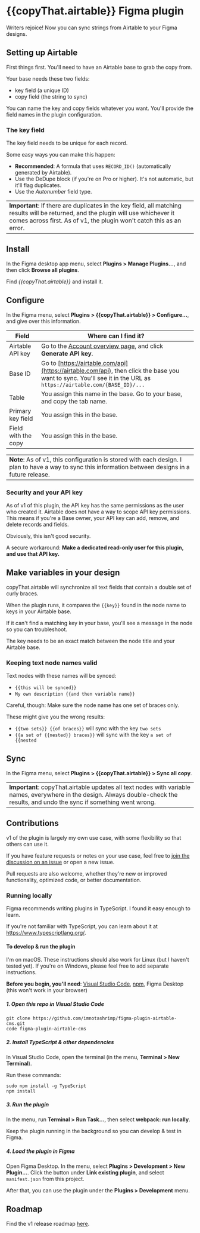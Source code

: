 # {{copyThat.airtable}} Figma plugin

Writers rejoice!
Now you can sync strings from Airtable to your Figma designs.

## Setting up Airtable

First things first. You'll need to have an Airtable base to grab the copy from.

Your base needs these two fields:

* key field (a unique ID)
* copy field (the string to sync)

You can name the key and copy fields whatever you want. You'll provide the field names in the plugin configuration.

### The key field

The key field needs to be unique for each record.

Some easy ways you can make this happen:

* **Recommended**: A formula that uses `RECORD_ID()` (automatically generated by Airtable).
* Use the DeDupe block (if you're on Pro or higher). It's not automatic, but it'll flag duplicates.
* Use the _Autonumber_ field type.

<table><td>
<strong>Important</strong>:
If there are duplicates in the key field, all matching results will be returned, and the plugin will use whichever it comes across first. As of v1, the plugin won't catch this as an error.
</td></table>

## Install

In the Figma desktop app menu, select **Plugins > Manage Plugins...**, and then click **Browse all plugins**.

Find _{{copyThat.airtable}}_ and install it.

## Configure

In the Figma menu, select **Plugins > {{copyThat.airtable}} > Configure...**, and give over this information.

| Field | Where can I find it? |
|---|---|
| Airtable API key | Go to the [Account overview page](https://airtable.com/account), and click **Generate API key**. |
| Base ID | Go to [https://airtable.com/api](https://airtable.com/api), then click the base you want to sync. You'll see it in the URL as `https://airtable.com/{BASE_ID}/...` |
| Table | You assign this name in the base. Go to your base, and copy the tab name. |
| Primary key field | You assign this in the base. |
| Field with the copy | You assign this in the base. |

<table><td>
<strong>Note</strong>:
As of v1, this configuration is stored with each design. I plan to have a way to sync this information between designs in a future release.
</td></table>

### Security and your API key

As of v1 of this plugin, the API key has the same permissions as the user who created it. Airtable does not have a way to scope API key permissions. This means if you're a Base owner, your API key can add, remove, and delete records and fields.

Obviously, this isn't good security.

A secure workaround: **Make a dedicated read-only user for this plugin, and use that API key.**

## Make variables in your design

copyThat.airtable will synchronize all text fields that contain a double set of curly braces.

When the plugin runs, it compares the `{{key}}` found in the node name to keys in your Airtable base.

If it can't find a matching key in your base, you'll see a message in the node so you can troubleshoot.

The key needs to be an exact match between the node title and your Airtable base.

### Keeping text node names valid

Text nodes with these names will be synced:

* `{{this will be synced}}`
* `My own description {{and then variable name}}`

Careful, though: Make sure the node name has one set of braces only.

These might give you the wrong results:

* `{{two sets}} {{of braces}}` will sync with the key `two sets`
* `{{a set of {{nested}} braces}}` will sync with the key `a set of {{nested`

## Sync

In the Figma menu, select **Plugins > {{copyThat.airtable}} > Sync all copy**.

<table><td>
<strong>Important</strong>:
copyThat.airtable updates all text nodes with variable names, everywhere in the design. Always double-check the results,
and undo the sync if something went wrong.
</td></table>

## Contributions

v1 of the plugin is largely my own use case, with some flexibility so that others can use it.

If you have feature requests or notes on your use case, feel free to [join the discussion on an issue](https://github.com/imnotashrimp/figma-plugin-airtable-cms/issues/) or open a new issue.

Pull requests are also welcome, whether they're new or improved functionality, optimized code, or better documentation.

### Running locally

Figma recommends writing plugins in TypeScript. I found it easy enough to learn.

If you're not familiar with TypeScript, you can learn about it at https://www.typescriptlang.org/.

#### To develop & run the plugin

I'm on macOS. These instructions should also work for Linux (but I haven't tested yet). If you're on Windows, please feel free to add separate instructions.

**Before you begin, you'll need**:
[Visual Studio Code](https://code.visualstudio.com/download),
[npm](https://www.npmjs.com/get-npm),
Figma Desktop (this won't work in your browser)

##### 1. Open this repo in Visual Studio Code

```shell
git clone https://github.com/imnotashrimp/figma-plugin-airtable-cms.git
code figma-plugin-airtable-cms
```

##### 2. Install TypeScript & other dependencies

In Visual Studio Code, open the terminal (in the menu, **Terminal > New Terminal**).

Run these commands:

```shell
sudo npm install -g TypeScript
npm install
```

##### 3. Run the plugin

In the menu, run **Terminal > Run Task...**, then select **webpack: run locally**.

Keep the plugin running in the background so you can develop & test in Figma.

##### 4. Load the plugin in Figma

Open Figma Desktop. In the menu, select **Plugins > Development > New Plugin...**. Click the button under **Link existing plugin**, and select `manifest.json` from this project.

After that, you can use the plugin under the **Plugins > Development** menu.

## Roadmap

Find the v1 release roadmap [here](https://github.com/imnotashrimp/figma-plugin-airtable-cms/milestone/1).
